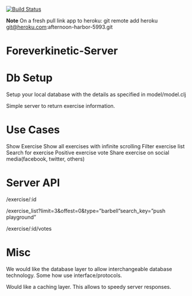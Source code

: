 [![Build Status](https://travis-ci.org/jaye773/foreverkinetic-server.svg?branch=master)](https://travis-ci.org/jaye773/foreverkinetic-server)

**Note**
On a fresh pull link app to heroku: git remote add heroku git@heroku.com:afternoon-harbor-5993.git

Foreverkinetic-Server
==================

Db Setup
========
Setup your local database with the details as specified in model/model.clj

Simple server to return exercise information.

Use Cases
===========
Show Exercise
Show all exercises with infinite scrolling
Filter exercise list
Search for exercise
Positive exercise vote
Share exercise on social media(facebook, twitter, others)


Server API
===========

/exercise/:id

/exercise_list?limit=3&offest=0&type=”barbell”search_key=”push playground”

/exercise/:id/votes


Misc
===========
We would like the database layer to allow interchangeable database technology. Some how use interface/protocols.

Would like a caching layer. This allows to speedy server responses.

